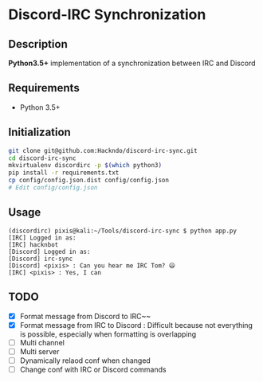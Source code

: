 # Discord-IRC Synchronization

Description
-----------

**Python3.5+** implementation of a synchronization between IRC and Discord

Requirements
------------

* Python 3.5+

Initialization
--------------

```sh
git clone git@github.com:Hackndo/discord-irc-sync.git
cd discord-irc-sync
mkvirtualenv discordirc -p $(which python3)
pip install -r requirements.txt
cp config/config.json.dist config/config.json
# Edit config/config.json
```

Usage
-----

```
(discordirc) pixis@kali:~/Tools/discord-irc-sync $ python app.py 
[IRC] Logged in as:
[IRC] hacknbot
[Discord] Logged in as:
[Discord] irc-sync
[Discord] <pixis> : Can you hear me IRC Tom? 😃
[IRC] <pixis> : Yes, I can
```


TODO
----

- [X] Format message from Discord to IRC~~
- [X] Format message from IRC to Discord : Difficult because not everything is possible, especially when formatting is overlapping
- [ ] Multi channel
- [ ] Multi server
- [ ] Dynamically relaod conf when changed
- [ ] Change conf with IRC or Discord commands
